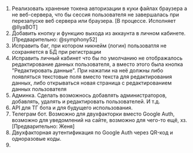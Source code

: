 1. Реализовать хранение токена авторизации в куки файлах браузера а не веб-сервера, что бы сессия пользователя не завершалась при перезапуске веб сервера или браузера. [В процессе. Исполняет @IlyaBOT]
2. Добавить кнопку и функцию выхода из аккаунта в личном кабинете. [Предварительно: @symphony52]
3. Исправить баг, при котором никнейм (логин) пользоватля не сохраняется в БД при регистрации
4. Исправить личный кабинет что бы по умолчанию не отображалось редактирование данных пользователя, а вместо этого была кнопка "Редактировать данные". При нажатии на неё должны либо появляться текстовые поля вместо текста для редактирования данных, либо открываться новая страница с редактированием данных пользователя
5. Админка. Сделать возможнось добавлять администраторов, добавлять, удалять и редактировать пользователей. И т.д.
6. API для ТГ бота и для будущего использования.
7. Телеграм бот. Возможно для двухфакторки вместо Google Auth, возможно для уведомлений на сайте, возможно для чего-то ещё, хз. [Предварительно: Женя]
8. Двухфакторная аутентификация по Google Auth через QR-код и одноразовые коды.
9.  